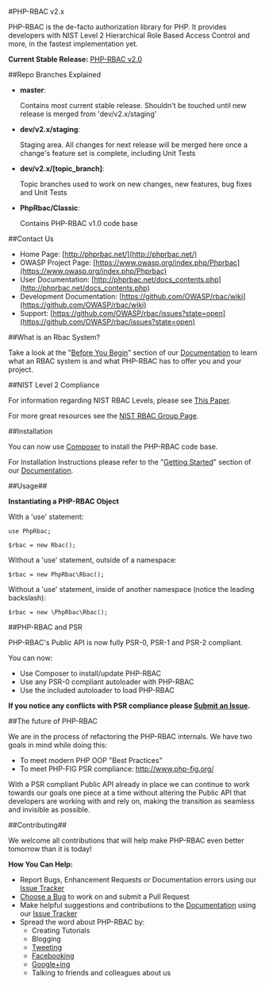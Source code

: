 #PHP-RBAC v2.x

PHP-RBAC is the de-facto authorization library for PHP. It provides developers with NIST Level 2 Hierarchical Role Based Access Control and more, in the fastest implementation yet.

**Current Stable Release:** [PHP-RBAC v2.0](https://sourceforge.net/projects/phprbac/files/latest/download?source=dlp)

##Repo Branches Explained

* **master**:

    Contains most current stable release. Shouldn't be touched until new release is merged from 'dev/v2.x/staging'
    
* **dev/v2.x/staging**:

    Staging area. All changes for next release will be merged here once a change's feature set is complete, including Unit Tests

* **dev/v2.x/[topic_branch]**:

    Topic branches used to work on new changes, new features, bug fixes and Unit Tests

* **PhpRbac/Classic**:

    Contains PHP-RBAC v1.0 code base

##Contact Us

* Home Page: [http://phprbac.net/](http://phprbac.net/)
* OWASP Project Page: [https://www.owasp.org/index.php/Phprbac](https://www.owasp.org/index.php/Phprbac)
* User Documentation: [http://phprbac.net/docs_contents.php](http://phprbac.net/docs_contents.php)
* Development Documentation: [https://github.com/OWASP/rbac/wiki](https://github.com/OWASP/rbac/wiki)
* Support: [https://github.com/OWASP/rbac/issues?state=open](https://github.com/OWASP/rbac/issues?state=open)

##What is an Rbac System?

Take a look at the "[Before You Begin](http://phprbac.net/docs_before_you_begin.php)" section of our [Documentation](http://phprbac.net/docs_contents.php) to learn what an RBAC system is and what PHP-RBAC has to offer you and your project.

##NIST Level 2 Compliance

For information regarding NIST RBAC Levels, please see [This Paper](http://csrc.nist.gov/rbac/sandhu-ferraiolo-kuhn-00.pdf).

For more great resources see the [NIST RBAC Group Page](http://csrc.nist.gov/groups/SNS/rbac/).

##Installation

You can now use [Composer](https://getcomposer.org/) to install the PHP-RBAC code base.

For Installation Instructions please refer to the "[Getting Started](http://phprbac.net/docs_getting_started.php)" section of our [Documentation](http://phprbac.net/docs_contents.php).

##Usage##

**Instantiating a PHP-RBAC Object**
    
With a 'use' statement:

    use PhpRbac;

    $rbac = new Rbac();

Without a 'use' statement, outside of a namespace:

    $rbac = new PhpRbac\Rbac();

Without a 'use' statement, inside of another namespace (notice the leading backslash):

    $rbac = new \PhpRbac\Rbac();
    
##PHP-RBAC and PSR

PHP-RBAC's Public API is now fully PSR-0, PSR-1 and PSR-2 compliant.

You can now:

* Use Composer to install/update PHP-RBAC
* Use any PSR-0 compliant autoloader with PHP-RBAC
* Use the included autoloader to load PHP-RBAC

**If you notice any conflicts with PSR compliance please [Submit an Issue](https://github.com/OWASP/rbac/issues/new).**

##The future of PHP-RBAC

We are in the process of refactoring the PHP-RBAC internals. We have two goals in mind while doing this:

* To meet modern PHP OOP "Best Practices"
* To meet PHP-FIG PSR compliance: http://www.php-fig.org/

With a PSR compliant Public API already in place we can continue to work towards our goals one piece at a
time without altering the Public API that developers are working with and rely on, making the transition as
seamless and invisible as possible.

##Contributing##

We welcome all contributions that will help make PHP-RBAC even better tomorrow than it is today!

**How You Can Help:**

* Report Bugs, Enhancement Requests or Documentation errors using our [Issue Tracker](https://github.com/OWASP/rbac/issues?state=open)
* [Choose a Bug](https://github.com/OWASP/rbac/issues?state=open) to work on and submit a Pull Request
* Make helpful suggestions and contributions to the [Documentation](http://phprbac.net/docs_contents.php) using our [Issue Tracker](https://github.com/OWASP/rbac/issues?state=open)
* Spread the word about PHP-RBAC by:
    * Creating Tutorials
    * Blogging
    * [Tweeting](https://twitter.com/)
    * [Facebooking](https://www.facebook.com/)
    * [Google+ing](https://plus.google.com/)
    * Talking to friends and colleagues about us